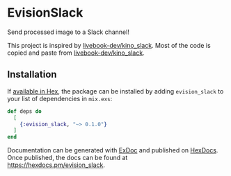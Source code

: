 # EvisionSlack

Send processed image to a Slack channel!

This project is inspired by [livebook-dev/kino_slack](https://github.com/livebook-dev/kino_slack). Most of the code is copied and paste from [livebook-dev/kino_slack](https://github.com/livebook-dev/kino_slack).

## Installation

If [available in Hex](https://hex.pm/docs/publish), the package can be installed
by adding `evision_slack` to your list of dependencies in `mix.exs`:

```elixir
def deps do
  [
    {:evision_slack, "~> 0.1.0"}
  ]
end
```

Documentation can be generated with [ExDoc](https://github.com/elixir-lang/ex_doc)
and published on [HexDocs](https://hexdocs.pm). Once published, the docs can
be found at <https://hexdocs.pm/evision_slack>.

